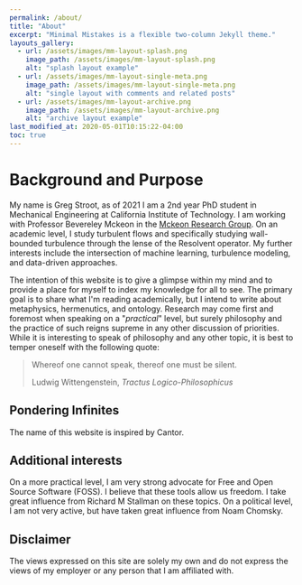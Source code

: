 ```yaml
---
permalink: /about/
title: "About"
excerpt: "Minimal Mistakes is a flexible two-column Jekyll theme."
layouts_gallery:
  - url: /assets/images/mm-layout-splash.png
    image_path: /assets/images/mm-layout-splash.png
    alt: "splash layout example"
  - url: /assets/images/mm-layout-single-meta.png
    image_path: /assets/images/mm-layout-single-meta.png
    alt: "single layout with comments and related posts"
  - url: /assets/images/mm-layout-archive.png
    image_path: /assets/images/mm-layout-archive.png
    alt: "archive layout example"
last_modified_at: 2020-05-01T10:15:22-04:00
toc: true
---
```


# Background and Purpose

My name is Greg Stroot, as of 2021 I am a 2nd year PhD student in Mechanical Engineering at California Institute of Technology. I am working with Professor Bevereley Mckeon in the [Mckeon Research Group](https://www.mckeon.caltech.edu/). On an academic level, I study turbulent flows and specifically studying wall-bounded turbulence through the lense of the Resolvent operator. My further interests include the intersection of machine learning, turbulence modeling, and data-driven approaches.

The intention of this website is to give a glimpse within my mind and to provide a place for myself to index my knowledge for all to see. The primary goal is to share what I'm reading academically, but I intend to write about metaphysics, hermenutics, and ontology. Research may come first and foremost when speaking on a "*practical*" level, but surely philosophy and the practice of such reigns supreme in any other discussion of priorities. While it is interesting to speak of philosophy and any other topic, it is best to temper oneself with the following quote:

> Whereof one cannot speak, thereof one must be silent. 
>
> Ludwig Wittengenstein, *Tractus Logico-Philosophicus* 

## Pondering Infinites

The name of this website is inspired by Cantor. 

## Additional interests

On a more practical level, I am very strong advocate for Free and Open Source Software (FOSS). I believe that these tools allow us freedom. I take great influence from Richard M Stallman on these topics. On a political level, I am not very active, but have taken great influence from Noam Chomsky.

## Disclaimer

The views expressed on this site are solely my own and do not express the views of my employer or any person that I am affiliated with.


